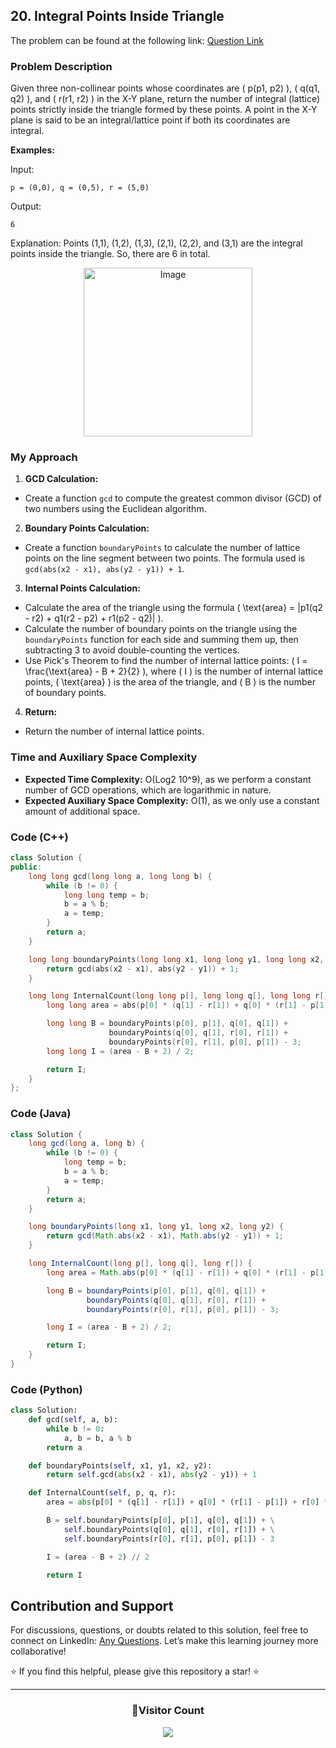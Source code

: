 ## 20. Integral Points Inside Triangle

The problem can be found at the following link: [Question Link](https://www.geeksforgeeks.org/problems/integral-points-in-triangle5026/1)

### Problem Description

Given three non-collinear points whose coordinates are \( p(p1, p2) \), \( q(q1, q2) \), and \( r(r1, r2) \) in the X-Y plane, return the number of integral (lattice) points strictly inside the triangle formed by these points. A point in the X-Y plane is said to be an integral/lattice point if both its coordinates are integral.

**Examples:**

Input:

```
p = (0,0), q = (0,5), r = (5,0)
```

Output:

```
6
```

Explanation:
Points (1,1), (1,2), (1,3), (2,1), (2,2), and (3,1) are the integral points inside the triangle. So, there are 6 in total.

<p align="center">
  <img src="https://github.com/Hunterdii/GeeksforGeeks-POTD/assets/124852522/17f9ccf0-6c86-4eda-bf5e-4160acd11672" alt="Image" width="270" />
</p>

### My Approach

1. **GCD Calculation:**

- Create a function `gcd` to compute the greatest common divisor (GCD) of two numbers using the Euclidean algorithm.

2. **Boundary Points Calculation:**

- Create a function `boundaryPoints` to calculate the number of lattice points on the line segment between two points. The formula used is `gcd(abs(x2 - x1), abs(y2 - y1)) + 1`.

3. **Internal Points Calculation:**

- Calculate the area of the triangle using the formula \( \text{area} = |p1(q2 - r2) + q1(r2 - p2) + r1(p2 - q2)| \).
- Calculate the number of boundary points on the triangle using the `boundaryPoints` function for each side and summing them up, then subtracting 3 to avoid double-counting the vertices.
- Use Pick's Theorem to find the number of internal lattice points: \( I = \frac{\text{area} - B + 2}{2} \), where \( I \) is the number of internal lattice points, \( \text{area} \) is the area of the triangle, and \( B \) is the number of boundary points.

4. **Return:**

- Return the number of internal lattice points.

### Time and Auxiliary Space Complexity

- **Expected Time Complexity:** O(Log2 10^9), as we perform a constant number of GCD operations, which are logarithmic in nature.
- **Expected Auxiliary Space Complexity:** O(1), as we only use a constant amount of additional space.

### Code (C++)

```cpp
class Solution {
public:
    long long gcd(long long a, long long b) {
        while (b != 0) {
            long long temp = b;
            b = a % b;
            a = temp;
        }
        return a;
    }

    long long boundaryPoints(long long x1, long long y1, long long x2, long long y2) {
        return gcd(abs(x2 - x1), abs(y2 - y1)) + 1;
    }

    long long InternalCount(long long p[], long long q[], long long r[]) {
        long long area = abs(p[0] * (q[1] - r[1]) + q[0] * (r[1] - p[1]) + r[0] * (p[1] - q[1]));

        long long B = boundaryPoints(p[0], p[1], q[0], q[1]) +
                      boundaryPoints(q[0], q[1], r[0], r[1]) +
                      boundaryPoints(r[0], r[1], p[0], p[1]) - 3;
        long long I = (area - B + 2) / 2;

        return I;
    }
};
```

### Code (Java)

```java
class Solution {
    long gcd(long a, long b) {
        while (b != 0) {
            long temp = b;
            b = a % b;
            a = temp;
        }
        return a;
    }

    long boundaryPoints(long x1, long y1, long x2, long y2) {
        return gcd(Math.abs(x2 - x1), Math.abs(y2 - y1)) + 1;
    }

    long InternalCount(long p[], long q[], long r[]) {
        long area = Math.abs(p[0] * (q[1] - r[1]) + q[0] * (r[1] - p[1]) + r[0] * (p[1] - q[1]));

        long B = boundaryPoints(p[0], p[1], q[0], q[1]) +
                 boundaryPoints(q[0], q[1], r[0], r[1]) +
                 boundaryPoints(r[0], r[1], p[0], p[1]) - 3;

        long I = (area - B + 2) / 2;

        return I;
    }
}
```

### Code (Python)

```python
class Solution:
    def gcd(self, a, b):
        while b != 0:
            a, b = b, a % b
        return a

    def boundaryPoints(self, x1, y1, x2, y2):
        return self.gcd(abs(x2 - x1), abs(y2 - y1)) + 1

    def InternalCount(self, p, q, r):
        area = abs(p[0] * (q[1] - r[1]) + q[0] * (r[1] - p[1]) + r[0] * (p[1] - q[1]))

        B = self.boundaryPoints(p[0], p[1], q[0], q[1]) + \
            self.boundaryPoints(q[0], q[1], r[0], r[1]) + \
            self.boundaryPoints(r[0], r[1], p[0], p[1]) - 3

        I = (area - B + 2) // 2

        return I
```

## Contribution and Support

For discussions, questions, or doubts related to this solution, feel free to connect on LinkedIn: [Any Questions](https://www.linkedin.com/in/patel-hetkumar-sandipbhai-8b110525a/). Let’s make this learning journey more collaborative!

⭐ If you find this helpful, please give this repository a star! ⭐

---

<div align="center">
  <h3><b>📍Visitor Count</b></h3>
</div>

<p align="center">
  <img src="https://visitor-badge.laobi.icu/badge?page_id=Hunterdii.GeeksforGeeks-POTD" />
</p>
